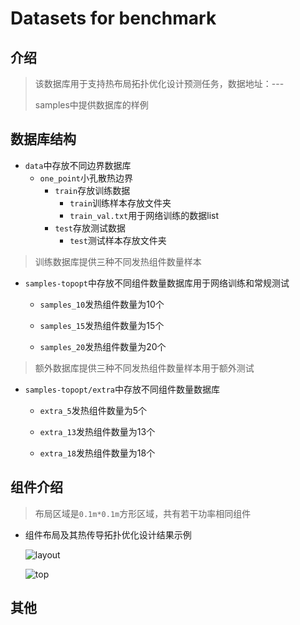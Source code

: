 # Datasets for benchmark

## 介绍

>  该数据库用于支持热布局拓扑优化设计预测任务，数据地址：---
>
>  samples中提供数据库的样例

## 数据库结构

- `data`中存放不同边界数据库
  - `one_point`小孔散热边界
    - `train`存放训练数据
      - `train`训练样本存放文件夹
      - `train_val.txt`用于网络训练的数据list
    - `test`存放测试数据
      - `test`测试样本存放文件夹

> 训练数据库提供三种不同发热组件数量样本

- `samples-topopt`中存放不同组件数量数据库用于网络训练和常规测试
  - `samples_10`发热组件数量为10个
    
  - `samples_15`发热组件数量为15个
    
  - `samples_20`发热组件数量为20个
    
> 额外数据库提供三种不同发热组件数量样本用于额外测试

- `samples-topopt/extra`中存放不同组件数量数据库
  - `extra_5`发热组件数量为5个
    
  - `extra_13`发热组件数量为13个
    
  - `extra_18`发热组件数量为18个
## 组件介绍

> 布局区域是`0.1m*0.1m`方形区域，共有若干功率相同组件

* 组件布局及其热传导拓扑优化设计结果示例

  ![layout](https://s3.bmp.ovh/imgs/2021/12/b827685515b568f1.png)

  ![top](https://s3.bmp.ovh/imgs/2021/12/5249eadd04cdf4af.png)

 

## 其他
